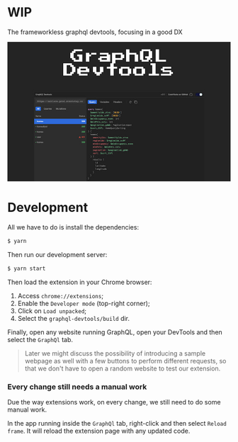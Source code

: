 # WIP

The frameworkless graphql devtools, focusing in a good DX

![devtool image example](docs/devtool.jpg)

# Development

All we have to do is install the dependencies:

```sh
$ yarn
```

Then run our development server:

```sh
$ yarn start
```

Then load the extension in your Chrome browser:

1. Access `chrome://extensions`;
2. Enable the `Developer mode` (top-right corner);
3. Click on `Load unpacked`;
4. Select the `graphql-devtools/build` dir.

Finally, open any website running GraphQL, open your DevTools and then select the `GraphQl` tab.

> Later we might discuss the possibility of introducing a sample webpage as well with a few buttons to perform different requests, so that we don't have to open a random website to test our extension.

### Every change still needs a manual work

Due the way extensions work, on every change, we still need to do some manual work.

In the app running inside the `GraphQl` tab, right-click and then select `Reload frame`. It will reload the extension page with any updated code.
